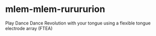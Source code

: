 # mlem-mlem-rurururion
Play Dance Dance Revolution with your tongue using a flexible tongue electrode array (FTEA)

